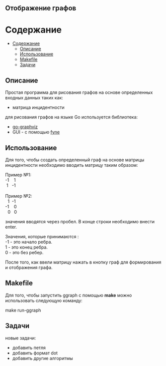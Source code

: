 ## Отображение графов

# Содержание
- [Содержание](#содержание)
  - [Описание](#описание)
  - [Использование](#использование)
  - [Makefile](#makefile)
  - [Задачи](#задачи)
  
## Описание
Простая программа для рисования графов на основе определенных входных данных таких как:
- матрица инцидентности

для рисования графов на языке Go используется библиотека:
- [go-graphviz](https://github.com/goccy/go-graphviz)
- GUI -  с помощью [fyne](https://github.com/fyne-io/fyne)

## Использование
Для того, чтобы создать определенный граф на основе матрицы инцидентности необходимо вводить
матрицу таким образом:

Пример №1: <br />
     -1 &nbsp;&nbsp; 1 <br />
&nbsp;1 &nbsp;      -1 <br />
<br />
Пример №2: <br />
&nbsp; 1 &nbsp;-1 <br />
      -1 &nbsp;&nbsp; 0 <br />
&nbsp; 0 &nbsp; 0 <br />

значения вводятся через пробел. В конце строки необходимо внести enter.

Значения, которые принимаются :  <br />
-1 - это начало ребра.  <br />
 1 - это конец ребра. <br />
 0 - это без ребер.  <br />

После того, как ввели матрицу нажать в кнопку граф для формирования и отображения графа. 

## Makefile
Для того, чтобы запустить ggraph с помощью <b>make</b> можно использовать следующую команду: <br/>

make run-ggraph

## Задачи
новые задачи:
- добавить петля
- добавить формат dot
- добавить другие алгоритмы
